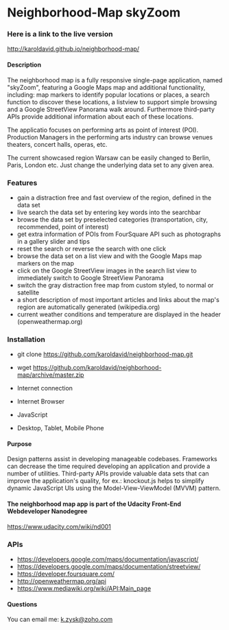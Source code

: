 # Neighborhood-Map skyZoom

### Here is a link to the live version

http://karoldavid.github.io/neighborhood-map/

#### Description

The neighborhood map is a fully responsive single-page application, named "skyZoom", featuring a Google Maps map and additional functionality, including: map markers to identify popular locations or places, a search function to discover these locations,
a listview to support simple browsing and a Google StreetView Panorama walk around. Furthermore third-party APIs provide
additional information about each of these locations.

The applicatio focuses on performing arts as point of interest (POI). Production Managers in the performing arts industry 
can browse venues theaters, concert halls, operas, etc.

The current showcased region Warsaw can be easily changed to Berlin, Paris, London etc. Just change the underlying data set to any given area.

### Features

- gain a distraction free and fast overview of the region, defined in the data set
- live search the data set by entering key words into the searchbar
- browse the data set by preselected categories (transportation, city, recommended, point of interest)
- get extra information of POIs from FourSquare API such as photographs in a gallery slider and tips
- reset the search or reverse the search with one click
- browse the data set on a list view and with the Google Maps map markers on the map
- click on the Google StreetView images in the search list view to immediately switch to Google StreetView Panorama
- switch the gray distraction free map from custom styled, to normal or satellite
- a short description of most important articles and links about the map's region are automatically generated (wikipedia.org)
- current weather conditions and temperature are displayed in the header (openweathermap.org)

### Installation

* git clone https://github.com/karoldavid/neighborhood-map.git
* wget https://github.com/karoldavid/neighborhood-map/archive/master.zip

* Internet connection
* Internet Browser
* JavaScript
* Desktop, Tablet, Mobile Phone

#### Purpose

Design patterns assist in developing manageable codebases. Frameworks can decrease the time required developing an application
and provide a number of utilities. Third-party APIs provide valuable data sets that can improve the application's quality, 
for ex.: knockout.js helps to simplify dynamic JavaScript UIs using the Model-View-ViewModel (MVVM) pattern.

#### The neighborhood map app is part of the Udacity Front-End Webdeveloper Nanodegree

https://www.udacity.com/wiki/nd001

### APIs

* https://developers.google.com/maps/documentation/javascript/
* https://developers.google.com/maps/documentation/streetview/
* https://developer.foursquare.com/
* http://openweathermap.org/api
* https://www.mediawiki.org/wiki/API:Main_page

#### Questions

You can email me: k.zysk@zoho.com
